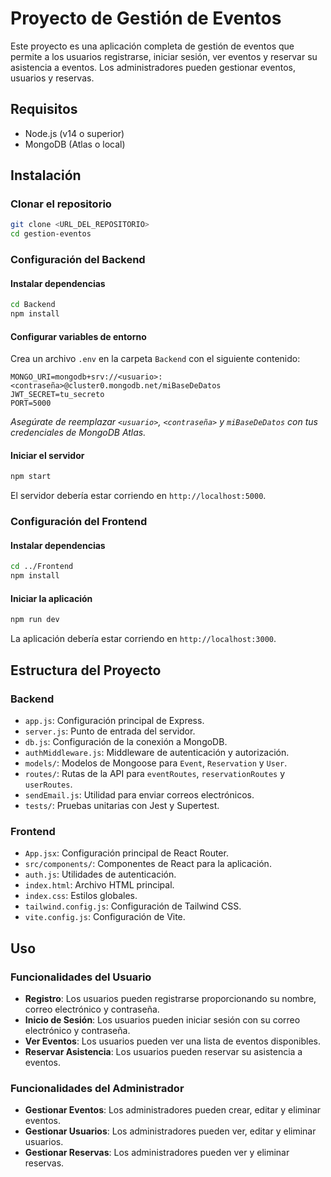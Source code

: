 # Proyecto de Gestión de Eventos

Este proyecto es una aplicación completa de gestión de eventos que permite a los usuarios registrarse, iniciar sesión, ver eventos y reservar su asistencia a eventos. Los administradores pueden gestionar eventos, usuarios y reservas.

## Requisitos

- Node.js (v14 o superior)
- MongoDB (Atlas o local)

## Instalación

### Clonar el repositorio

```sh
git clone <URL_DEL_REPOSITORIO>
cd gestion-eventos
```

### Configuración del Backend

#### Instalar dependencias

```sh
cd Backend
npm install
```

#### Configurar variables de entorno

Crea un archivo `.env` en la carpeta `Backend` con el siguiente contenido:

```env
MONGO_URI=mongodb+srv://<usuario>:<contraseña>@cluster0.mongodb.net/miBaseDeDatos
JWT_SECRET=tu_secreto
PORT=5000
```

_Asegúrate de reemplazar `<usuario>`, `<contraseña>` y `miBaseDeDatos` con tus credenciales de MongoDB Atlas._

#### Iniciar el servidor

```sh
npm start
```

El servidor debería estar corriendo en `http://localhost:5000`.

### Configuración del Frontend

#### Instalar dependencias

```sh
cd ../Frontend
npm install
```

#### Iniciar la aplicación

```sh
npm run dev
```

La aplicación debería estar corriendo en `http://localhost:3000`.

## Estructura del Proyecto

### Backend

- `app.js`: Configuración principal de Express.
- `server.js`: Punto de entrada del servidor.
- `db.js`: Configuración de la conexión a MongoDB.
- `authMiddleware.js`: Middleware de autenticación y autorización.
- `models/`: Modelos de Mongoose para `Event`, `Reservation` y `User`.
- `routes/`: Rutas de la API para `eventRoutes`, `reservationRoutes` y `userRoutes`.
- `sendEmail.js`: Utilidad para enviar correos electrónicos.
- `tests/`: Pruebas unitarias con Jest y Supertest.

### Frontend

- `App.jsx`: Configuración principal de React Router.
- `src/components/`: Componentes de React para la aplicación.
- `auth.js`: Utilidades de autenticación.
- `index.html`: Archivo HTML principal.
- `index.css`: Estilos globales.
- `tailwind.config.js`: Configuración de Tailwind CSS.
- `vite.config.js`: Configuración de Vite.

## Uso

### Funcionalidades del Usuario

- **Registro**: Los usuarios pueden registrarse proporcionando su nombre, correo electrónico y contraseña.
- **Inicio de Sesión**: Los usuarios pueden iniciar sesión con su correo electrónico y contraseña.
- **Ver Eventos**: Los usuarios pueden ver una lista de eventos disponibles.
- **Reservar Asistencia**: Los usuarios pueden reservar su asistencia a eventos.

### Funcionalidades del Administrador

- **Gestionar Eventos**: Los administradores pueden crear, editar y eliminar eventos.
- **Gestionar Usuarios**: Los administradores pueden ver, editar y eliminar usuarios.
- **Gestionar Reservas**: Los administradores pueden ver y eliminar reservas.
